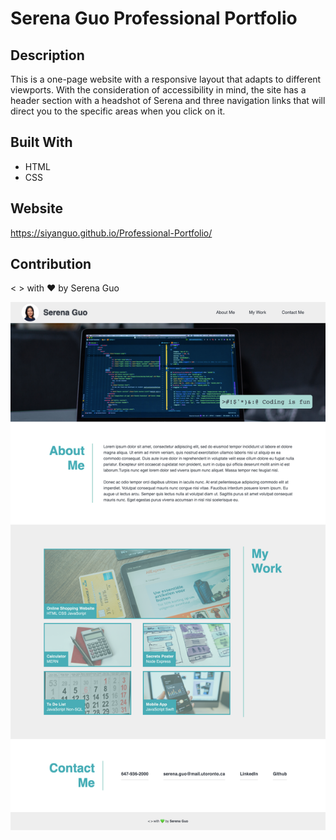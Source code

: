 # Serena Guo Professional Portfolio

## Description
This is a one-page website with a responsive layout that adapts to different viewports. With the consideration of accessibility in mind, the site has a header section with a headshot of Serena and three navigation links that will direct you to the specific areas when you click on it. 

## Built With
* HTML
* CSS

## Website
https://siyanguo.github.io/Professional-Portfolio/

## Contribution
< > with ❤️ by Serena Guo

![the screenshot of the site](screenshot.png)
